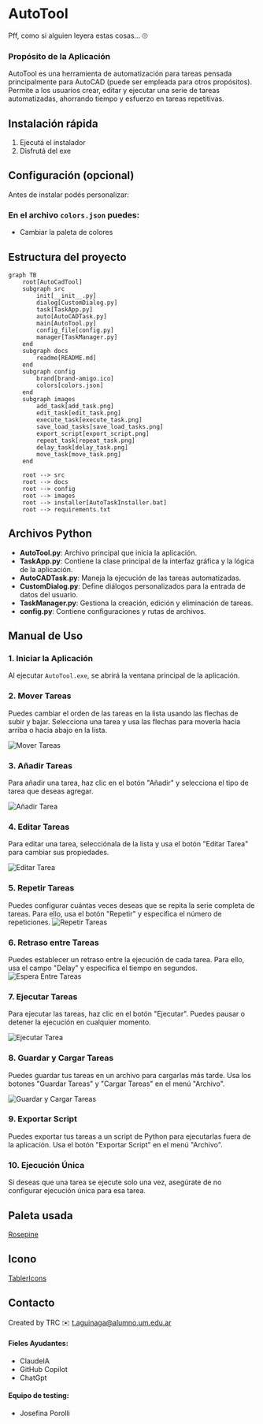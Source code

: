 # AutoTool

Pff, como si alguien leyera estas cosas... 🙄

### Propósito de la Aplicación

AutoTool es una herramienta de automatización para tareas pensada principalmente para AutoCAD (puede ser empleada para otros propósitos). Permite a los usuarios crear, editar y ejecutar una serie de tareas automatizadas, ahorrando tiempo y esfuerzo en tareas repetitivas.

## Instalación rápida

1. Ejecutá el instalador
2. Disfrutá del exe

## Configuración (opcional)

Antes de instalar podés personalizar:

### En el archivo `colors.json` puedes:

- Cambiar la paleta de colores

## Estructura del proyecto
```mermaid
graph TB
    root[AutoCadTool]
    subgraph src
        init[__init__.py]
        dialog[CustomDialog.py]
        task[TaskApp.py]
        auto[AutoCADTask.py]
        main[AutoTool.py]
        config_file[config.py]
        manager[TaskManager.py]
    end
    subgraph docs
        readme[README.md]
    end
    subgraph config
        brand[brand-amigo.ico]
        colors[colors.json]
    end
    subgraph images
        add_task[add_task.png]
        edit_task[edit_task.png]
        execute_task[execute_task.png]
        save_load_tasks[save_load_tasks.png]
        export_script[export_script.png]
        repeat_task[repeat_task.png]
        delay_task[delay_task.png]
        move_task[move_task.png]
    end

    root --> src
    root --> docs
    root --> config
    root --> images
    root --> installer[AutoTaskInstaller.bat]
    root --> requirements.txt
```

## Archivos Python

- **AutoTool.py**: Archivo principal que inicia la aplicación.
- **TaskApp.py**: Contiene la clase principal de la interfaz gráfica y la lógica de la aplicación.
- **AutoCADTask.py**: Maneja la ejecución de las tareas automatizadas.
- **CustomDialog.py**: Define diálogos personalizados para la entrada de datos del usuario.
- **TaskManager.py**: Gestiona la creación, edición y eliminación de tareas.
- **config.py**: Contiene configuraciones y rutas de archivos.

## Manual de Uso

### 1. Iniciar la Aplicación

Al ejecutar `AutoTool.exe`, se abrirá la ventana principal de la aplicación.

### 2. Mover Tareas

Puedes cambiar el orden de las tareas en la lista usando las flechas de subir y bajar. Selecciona una tarea y usa las flechas para moverla hacia arriba o hacia abajo en la lista.

![Mover Tareas](../images/move_task.png)

### 3. Añadir Tareas

Para añadir una tarea, haz clic en el botón "Añadir" y selecciona el tipo de tarea que deseas agregar.

![Añadir Tarea](../images/add_task.png)

### 4. Editar Tareas

Para editar una tarea, selecciónala de la lista y usa el botón "Editar Tarea" para cambiar sus propiedades.

![Editar Tarea](../images/edit_task.png)

### 5. Repetir Tareas

Puedes configurar cuántas veces deseas que se repita la serie completa de tareas. Para ello, usa el botón "Repetir" y especifica el número de repeticiones.
![Repetir Tareas](../images/repeat_task.png)

### 6. Retraso entre Tareas

Puedes establecer un retraso entre la ejecución de cada tarea. Para ello, usa el campo "Delay" y especifica el tiempo en segundos.
![Espera Entre Tareas](../images/delay_task.png)

### 7. Ejecutar Tareas

Para ejecutar las tareas, haz clic en el botón "Ejecutar". Puedes pausar o detener la ejecución en cualquier momento.

![Ejecutar Tarea](../images/execute_task.png)

### 8. Guardar y Cargar Tareas

Puedes guardar tus tareas en un archivo para cargarlas más tarde. Usa los botones "Guardar Tareas" y "Cargar Tareas" en el menú "Archivo".

![Guardar y Cargar Tareas](../images/save_load_tasks.png)

### 9. Exportar Script

Puedes exportar tus tareas a un script de Python para ejecutarlas fuera de la aplicación. Usa el botón "Exportar Script" en el menú "Archivo".

### 10. Ejecución Única

Si deseas que una tarea se ejecute solo una vez, asegúrate de no configurar ejecución única para esa tarea.

## Paleta usada
[Rosepine](https://rosepinetheme.com/palette/)

## Icono
[TablerIcons](https://tablericons.com)

## Contacto

Created by TRC 
✉️ t.aguinaga@alumno.um.edu.ar

#### Fieles Ayudantes:
- ClaudeIA
- GitHub Copilot
- ChatGpt

#### Equipo de testing:
- Josefina Porolli